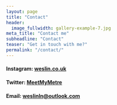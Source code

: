 ```yaml
---
layout: page
title: "Contact"
header:
  image_fullwidth: gallery-example-7.jpg
meta_title: "Contact me"
subheadline: "Contact"
teaser: "Get in touch with me?"
permalink: "/contact/"
---
```


#### Instagram: [weslin.co.uk](https://www.instagram.com/weslin.co.uk/)<dr/>
#### Twitter: [MeetMyMetre](https://twitter.com/MeetMyMetre)<dr/>
#### Email: [weslinln@outlook.com](weslinln@outlook.com)<dr/>
